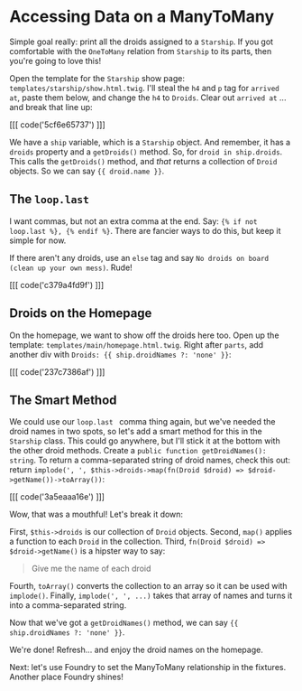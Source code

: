 # Accessing Data on a ManyToMany

Simple goal really: print all the droids assigned to a `Starship`. If you
got comfortable with the `OneToMany` relation from `Starship` to its parts,
then you're going to love this!

Open the template for the `Starship` show page:
`templates/starship/show.html.twig`. I'll steal the `h4` and `p` tag for
`arrived at`, paste them below, and change the `h4` to `Droids`.
Clear out `arrived at` ... and break that line up:

[[[ code('5cf6e65737') ]]]

We have a `ship` variable, which is a `Starship` object. And remember,
it has a `droids` property and a `getDroids()` method. So, for
`droid in ship.droids`. This calls the `getDroids()` method, and *that*
returns a collection of `Droid` objects. So we can say `{{ droid.name }}`.

## The `loop.last`

I want commas, but not an extra comma at the end. Say: 
`{% if not loop.last %}, {% endif %}`. There are fancier ways to do this,
but keep it simple for now.

If there aren't any droids, use an `else` tag and say
`No droids on board (clean up your own mess)`. Rude!

[[[ code('c379a4fd9f') ]]]

## Droids on the Homepage

On the homepage, we want to show off the droids here too. Open
up the template: `templates/main/homepage.html.twig`. Right after
`parts`, add another div with `Droids: {{ ship.droidNames ?: 'none' }}`:

[[[ code('237c7386af') ]]]

## The Smart Method

We could use our `loop.last ` comma thing again, but we've needed the droid names
in two spots, so let's add a smart method for this in the `Starship` class. This
could go anywhere, but I'll stick it at the bottom with the other droid methods.
Create a `public function getDroidNames(): string`. To return a comma-separated
string of droid names, check this out: return
`implode(', ', $this->droids->map(fn(Droid $droid) => $droid->getName())->toArray())`:

[[[ code('3a5eaaa16e') ]]]

Wow, that was a mouthful! Let's break it down:

First, `$this->droids` is our collection of `Droid` objects. Second, `map()` applies
a function to each `Droid` in the collection. Third, `fn(Droid $droid) => $droid->getName()`
is a hipster way to say:

> Give me the name of each droid

Fourth, `toArray()` converts the collection to an array so it can be used with
`implode()`. Finally, `implode(', ', ...)` takes that array of names and turns it into
a comma-separated string.

Now that we've got a `getDroidNames()` method, we can say
`{{ ship.droidNames ?: 'none' }}`.

We're done! Refresh... and enjoy the droid names on the homepage.

Next: let's use Foundry to set the ManyToMany relationship in the fixtures.
Another place Foundry shines!
